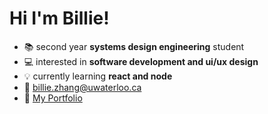# Hi I'm Billie!

- 📚 second year **systems design engineering** student
- 💻 interested in **software development and ui/ux design**
- 💡 currently learning **react and node**
- 💌 billie.zhang@uwaterloo.ca
- 📌 [My Portfolio](https://billiezhang.vercel.app/)
